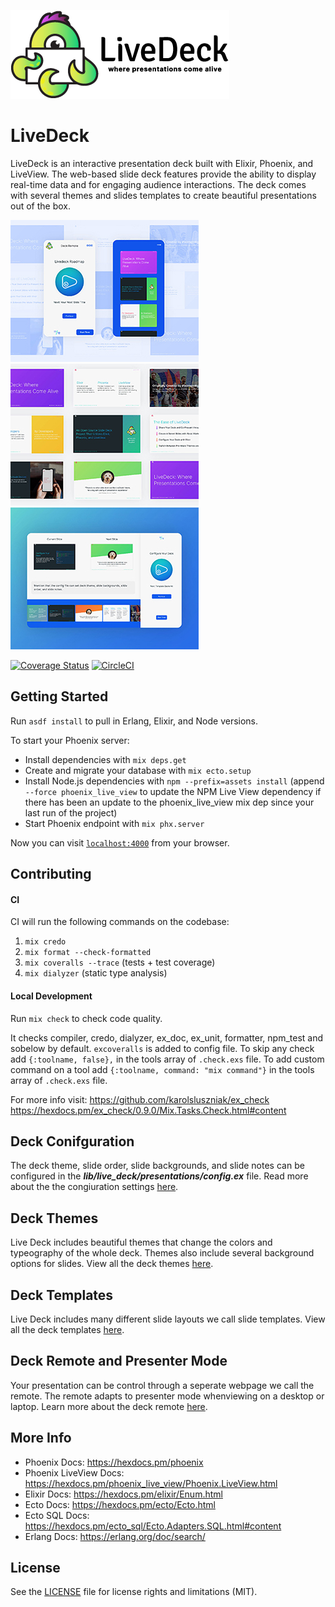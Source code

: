 ![alt text](assets/static/images/live-deck-logo-full.png?raw=true=300x "Live Deck Logo")

# LiveDeck
LiveDeck is an interactive presentation deck built with Elixir, Phoenix, and LiveView. The web-based slide deck features provide the ability to display real-time data and for engaging audience interactions. The deck comes with several themes and slides templates to create beautiful presentations out of the box.

![alt text](assets/static/images/live-deck-sample-1.jpg?raw=true=250x "Live Deck Remote")
![alt text](assets/static/images/live-deck-sample-2.jpg?raw=true=250x "Live Deck Default Slide Theme")
![alt text](assets/static/images/live-deck-sample-3.jpg?raw=true=250x "Live Deck Presenter Mode")

[![Coverage Status](https://coveralls.io/repos/github/gaslight/live_deck/badge.svg)](https://coveralls.io/github/gaslight/live_deck)
[![CircleCI](https://circleci.com/gh/gaslight/live_deck.svg?style=svg)](https://circleci.com/gh/gaslight/live_deck)

## Getting Started

Run `asdf install` to pull in Erlang, Elixir, and Node versions.

To start your Phoenix server:

  * Install dependencies with `mix deps.get`
  * Create and migrate your database with `mix ecto.setup`
  * Install Node.js dependencies with `npm --prefix=assets install` (append `--force phoenix_live_view` to update the NPM Live View dependency if there has been an update to the phoenix_live_view mix dep since your last run of the project)
  * Start Phoenix endpoint with `mix phx.server`

Now you can visit [`localhost:4000`](http://localhost:4000) from your browser.

## Contributing

#### CI

CI will run the following commands on the codebase:

1. `mix credo`
2. `mix format --check-formatted`
3. `mix coveralls --trace` (tests + test coverage)
4. `mix dialyzer` (static type analysis)

#### Local Development

Run `mix check` to check code quality.

It checks compiler, credo, dialyzer, ex_doc, ex_unit, formatter, npm_test and sobelow by default. `excoveralls` is added to config file. To skip any check add `{:toolname, false},` in the tools array of `.check.exs` file. To add custom command on a tool add `{:toolname, command: "mix command"}` in the tools array of `.check.exs` file.

For more info visit:
https://github.com/karolsluszniak/ex_check
https://hexdocs.pm/ex_check/0.9.0/Mix.Tasks.Check.html#content

## Deck Conifguration
The deck theme, slide order, slide backgrounds, and slide notes can be configured in the ***lib/live_deck/presentations/config.ex*** file. Read more about the the congiuration settings [here](https://github.com/gaslight/live_deck/wiki/Deck-Configuration).

## Deck Themes
Live Deck includes beautiful themes that change the colors and typeography of the whole deck.  Themes also include several background options for slides. View all the deck themes [here](https://github.com/gaslight/live_deck/wiki/Deck-Theme).

## Deck Templates
Live Deck includes many different slide layouts we call slide templates. View all the deck templates [here](https://github.com/gaslight/live_deck/wiki/Deck-Slide-Templates).

## Deck Remote and Presenter Mode
Your presentation can be control through a seperate webpage we call the remote. The remote adapts to presenter mode whenviewing on a desktop or laptop. Learn more about the deck remote [here](https://github.com/gaslight/live_deck/wiki/Deck-Remote-and-Presentation-Mode).

## More Info

  * Phoenix Docs: https://hexdocs.pm/phoenix
  * Phoenix LiveView Docs: https://hexdocs.pm/phoenix_live_view/Phoenix.LiveView.html
  * Elixir Docs: https://hexdocs.pm/elixir/Enum.html
  * Ecto Docs: https://hexdocs.pm/ecto/Ecto.html
  * Ecto SQL Docs: https://hexdocs.pm/ecto_sql/Ecto.Adapters.SQL.html#content
  * Erlang Docs: https://erlang.org/doc/search/

## License
See the [LICENSE](/LICENSE.md) file for license rights and limitations (MIT).
